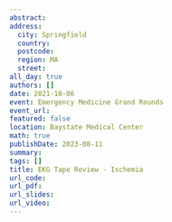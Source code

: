 ```yaml
---
abstract: 
address:
  city: Springfield
  country:
  postcode: 
  region: MA
  street: 
all_day: true
authors: []
date: 2021-10-06
event: Emergency Medicine Grand Rounds
event_url: 
featured: false
location: Baystate Medical Center
math: true
publishDate: 2023-08-11
summary: 
tags: []
title: EKG Tape Review - Ischemia
url_code: 
url_pdf: 
url_slides: 
url_video: 
---
```

